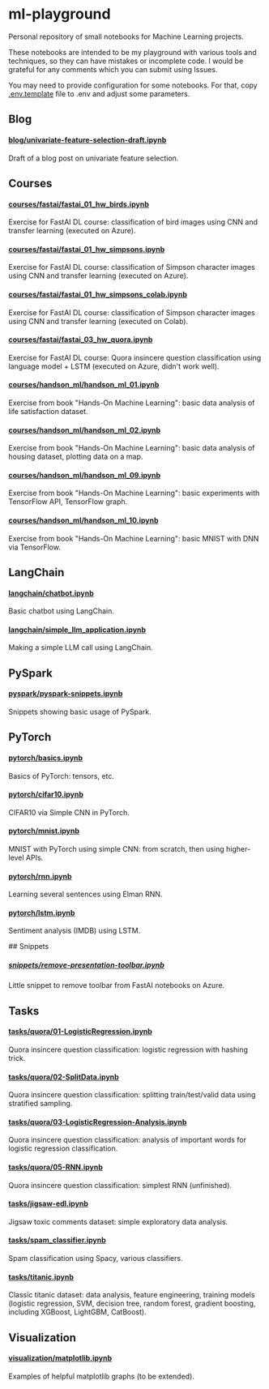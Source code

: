 # ml-playground

Personal repository of small notebooks for Machine Learning projects.

These notebooks are intended to be my playground with various tools and techniques,
so they can have mistakes or incomplete code. I would be grateful for any comments which
you can submit using Issues.

You may need to provide configuration for some notebooks. For that, copy [.env.template](.env.template) file
to .env and adjust some parameters.

## Blog 

#### [blog/univariate-feature-selection-draft.ipynb](https://github.com/anton-dergunov/ml-playground/blob/master/blog/univariate-feature-selection-draft.ipynb)
Draft of a blog post on univariate feature selection.

## Courses

#### [courses/fastai/fastai_01_hw_birds.ipynb](https://github.com/anton-dergunov/ml-playground/blob/master/courses/fastai/fastai_01_hw_birds.ipynb)
Exercise for FastAI DL course: classification of bird images using CNN and transfer learning (executed on Azure).

#### [courses/fastai/fastai_01_hw_simpsons.ipynb](https://github.com/anton-dergunov/ml-playground/blob/master/courses/fastai/fastai_01_hw_simpsons.ipynb)
Exercise for FastAI DL course: classification of Simpson character images using CNN and transfer learning (executed on Azure).

#### [courses/fastai/fastai_01_hw_simpsons_colab.ipynb](https://github.com/anton-dergunov/ml-playground/blob/master/courses/fastai/fastai_01_hw_simpsons_colab.ipynb)
Exercise for FastAI DL course: classification of Simpson character images using CNN and transfer learning (executed on Colab).

#### [courses/fastai/fastai_03_hw_quora.ipynb](https://github.com/anton-dergunov/ml-playground/blob/master/courses/fastai/fastai_03_hw_quora.ipynb)
Exercise for FastAI DL course: Quora insincere question classification using language model + LSTM (executed on Azure, didn't work well).

#### [courses/handson_ml/handson_ml_01.ipynb](https://github.com/anton-dergunov/ml-playground/blob/master/courses/handson_ml/handson_ml_01.ipynb)
Exercise from book "Hands-On Machine Learning": basic data analysis of life
satisfaction dataset.

#### [courses/handson_ml/handson_ml_02.ipynb](https://github.com/anton-dergunov/ml-playground/blob/master/courses/handson_ml/handson_ml_02.ipynb)
Exercise from book "Hands-On Machine Learning": basic data analysis of housing dataset, plotting data on a map.

#### [courses/handson_ml/handson_ml_09.ipynb](https://github.com/anton-dergunov/ml-playground/blob/master/courses/handson_ml/handson_ml_09.ipynb)
Exercise from book "Hands-On Machine Learning": basic experiments with TensorFlow API, TensorFlow graph.

#### [courses/handson_ml/handson_ml_10.ipynb](https://github.com/anton-dergunov/ml-playground/blob/master/courses/handson_ml/handson_ml_09.ipynb)
Exercise from book "Hands-On Machine Learning": basic MNIST with DNN via TensorFlow.

## LangChain

#### [langchain/chatbot.ipynb](langchain/chatbot.ipynb)
Basic chatbot using LangChain.

#### [langchain/simple_llm_application.ipynb](langchain/simple_llm_application.ipynb)
Making a simple LLM call using LangChain.

## PySpark

#### [pyspark/pyspark-snippets.ipynb](pyspark/pyspark-snippets.ipynb)
Snippets showing basic usage of PySpark.

## PyTorch

#### [pytorch/basics.ipynb](https://github.com/anton-dergunov/ml-playground/blob/master/pytorch/basics.ipynb)
Basics of PyTorch: tensors, etc.

#### [pytorch/cifar10.ipynb](https://github.com/anton-dergunov/ml-playground/blob/master/pytorch/cifar10.ipynb)
CIFAR10 via Simple CNN in PyTorch.

#### [pytorch/mnist.ipynb](https://github.com/anton-dergunov/ml-playground/blob/master/pytorch/mnist.ipynb)
MNIST with PyTorch using simple CNN: from scratch, then using higher-level APIs.

#### [pytorch/rnn.ipynb](https://github.com/anton-dergunov/ml-playground/blob/master/pytorch/rnn.ipynb)
Learning several sentences using Elman RNN.

#### [pytorch/lstm.ipynb](https://github.com/anton-dergunov/ml-playground/blob/master/pytorch/lstm.ipynb)
Sentiment analysis (IMDB) using LSTM.

## Snippets

##### [snippets/remove-presentation-toolbar.ipynb](https://github.com/anton-dergunov/ml-playground/blob/master/snippets/remove-presentation-toolbar.ipynb)
Little snippet to remove toolbar from FastAI notebooks on Azure.

## Tasks

#### [tasks/quora/01-LogisticRegression.ipynb](https://github.com/anton-dergunov/ml-playground/blob/master/tasks/quora/01-LogisticRegression.ipynb)
Quora insincere question classification: logistic regression with hashing trick.

#### [tasks/quora/02-SplitData.ipynb](https://github.com/anton-dergunov/ml-playground/blob/master/tasks/quora/02-SplitData.ipynb)
Quora insincere question classification: splitting train/test/valid data using stratified sampling.

#### [tasks/quora/03-LogisticRegression-Analysis.ipynb](https://github.com/anton-dergunov/ml-playground/blob/master/tasks/quora/03-LogisticRegression-Analysis.ipynb)
Quora insincere question classification: analysis of important words for logistic regression classification.

#### [tasks/quora/05-RNN.ipynb](https://github.com/anton-dergunov/ml-playground/blob/master/tasks/quora/05-RNN.ipynb)
Quora insincere question classification: simplest RNN (unfinished).

#### [tasks/jigsaw-edl.ipynb](https://github.com/anton-dergunov/ml-playground/blob/master/tasks/jigsaw-edl.ipynb)
Jigsaw toxic comments dataset: simple exploratory data analysis.

#### [tasks/spam_classifier.ipynb](https://github.com/anton-dergunov/ml-playground/blob/master/tasks/spam_classifier.ipynb)
Spam classification using Spacy, various classifiers.

#### [tasks/titanic.ipynb](https://github.com/anton-dergunov/ml-playground/blob/master/tasks/titanic.ipynb)
Classic titanic dataset: data analysis, feature engineering, training models (logistic regression, SVM, decision tree, random forest, gradient boosting, including XGBoost, LightGBM, CatBoost).

## Visualization

#### [visualization/matplotlib.ipynb](https://github.com/anton-dergunov/ml-playground/blob/master/visualization/matplotlib.ipynb)
Examples of helpful matplotlib graphs (to be extended).

